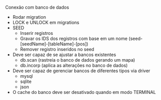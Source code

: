 Conexão com banco de dados

- Rodar migration
- LOCK e UNLOCK em migrations
- SEED
  - Inserir registros
  - Gravar os IDS dos registros com base em um nome (seed-[seedName]-[tableName]-[pos])
  - Remover registro inseridos no seed
- Deve ser capaz de se ajustar a bancos existentes
  - db.scan (rastreia o banco de dados gerando um mapa)
  - db.incorp (aplica as alterações no banco de dados)
- Deve ser capaz de gerenciar bancos de diferentes tipos via driver
  - mysql
  - sqlite
  - json
- O cache do banco deve ser desativado quando em modo TERMINAL

